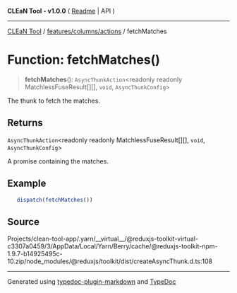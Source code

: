 **CLEaN Tool - v1.0.0** ( [Readme](../../../../README.md) \| API )

***

[CLEaN Tool](../../../../modules.md) / [features/columns/actions](../README.md) / fetchMatches

# Function: fetchMatches()

> **fetchMatches**(): `AsyncThunkAction`\<readonly readonly MatchlessFuseResult[][], `void`, `AsyncThunkConfig`\>

The thunk to fetch the matches.

## Returns

`AsyncThunkAction`\<readonly readonly MatchlessFuseResult[][], `void`, `AsyncThunkConfig`\>

A promise containing the matches.

## Example

```ts
   dispatch(fetchMatches())
```

## Source

Projects/clean-tool-app/.yarn/\_\_virtual\_\_/@reduxjs-toolkit-virtual-c3307a0459/3/AppData/Local/Yarn/Berry/cache/@reduxjs-toolkit-npm-1.9.7-b14925495c-10.zip/node\_modules/@reduxjs/toolkit/dist/createAsyncThunk.d.ts:108

***

Generated using [typedoc-plugin-markdown](https://www.npmjs.com/package/typedoc-plugin-markdown) and [TypeDoc](https://typedoc.org/)

